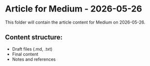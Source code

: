 # Article for Medium - 2026-05-26

This folder will contain the article content for Medium on 2026-05-26.

## Content structure:
- Draft files (.md, .txt)
- Final content
- Notes and references
